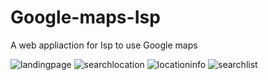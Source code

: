 # Google-maps-Isp
A web appliaction for Isp to use Google maps

![landingpage](https://user-images.githubusercontent.com/76035597/169315263-2fe42eff-648d-4a7c-954f-158cf475658b.png)
![searchlocation](https://user-images.githubusercontent.com/76035597/169315407-c7193e2c-4e50-4350-9296-14ccb0fad235.png)
![locationinfo](https://user-images.githubusercontent.com/76035597/169315353-3e374708-ca40-476f-a566-3c587adb66ef.png)
![searchlist](https://user-images.githubusercontent.com/76035597/169315287-4b63dff1-c743-472c-8eb2-54e8d319bc76.png)
